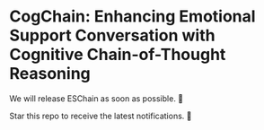 # CogChain: Enhancing Emotional Support Conversation with Cognitive Chain-of-Thought Reasoning

We will release ESChain as soon as possible. 💪

Star this repo to receive the latest notifications. 🙌
